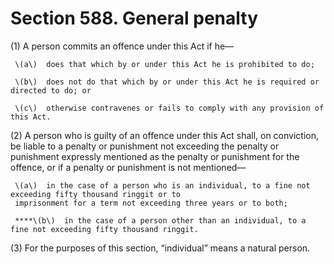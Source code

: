 # Section 588. General penalty

\(1\) A person commits an offence under this Act if he—

     \(a\)  does that which by or under this Act he is prohibited to do;

     \(b\)  does not do that which by or under this Act he is required or directed to do; or

     \(c\)  otherwise contravenes or fails to comply with any provision of this Act.

\(2\) A person who is guilty of an offence under this Act shall, on conviction, be liable to a penalty or punishment not exceeding the penalty or punishment expressly mentioned as the penalty or punishment for the offence, or if a penalty or punishment is not mentioned—

     \(a\)  in the case of a person who is an individual, to a fine not exceeding fifty thousand ringgit or to   
     imprisonment for a term not exceeding three years or to both;

     ****\(b\)  in the case of a person other than an individual, to a fine not exceeding fifty thousand ringgit.

\(3\) For the purposes of this section, “individual” means a natural person.

